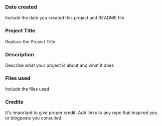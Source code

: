 
### Date created
Include the date you created this project and README file.
### Project Title
Replace the Project Title

### Description
Describe what your project is about and what it does
### Files used
Include the files used



### Credits
It's important to give proper credit. Add links to any repo that inspired you or blogposts you consulted.


